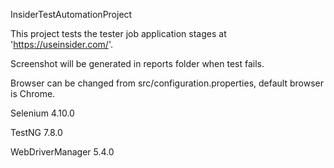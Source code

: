 InsiderTestAutomationProject

This project tests the tester job application stages at 'https://useinsider.com/'.

Screenshot will be generated in reports folder when test fails.

Browser can be changed from src/configuration.properties, default browser is Chrome.

Selenium 4.10.0

TestNG 7.8.0

WebDriverManager 5.4.0
